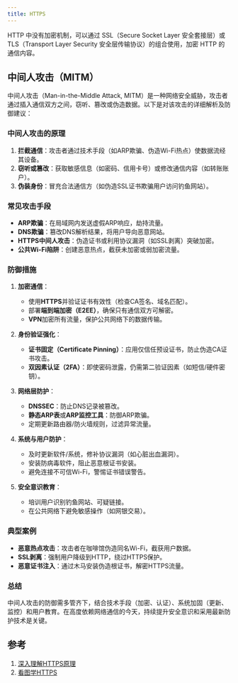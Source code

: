 ```yaml
---
title: HTTPS
---
```


HTTP 中没有加密机制，可以通过 SSL（Secure Socket Layer 安全套接层）或 TLS（Transport Layer Security 安全层传输协议）的组合使用，加密 HTTP 的通信内容。

## 中间人攻击（MITM）

中间人攻击（Man-in-the-Middle Attack, MITM）是一种网络安全威胁，攻击者通过插入通信双方之间，窃听、篡改或伪造数据。以下是对该攻击的详细解析及防御建议：

### **中间人攻击的原理**

1. **拦截通信**：攻击者通过技术手段（如ARP欺骗、伪造Wi-Fi热点）使数据流经其设备。
2. **窃听或篡改**：获取敏感信息（如密码、信用卡号）或修改通信内容（如转账账户）。
3. **伪装身份**：冒充合法通信方（如伪造SSL证书欺骗用户访问钓鱼网站）。

### **常见攻击手段**

- **ARP欺骗**：在局域网内发送虚假ARP响应，劫持流量。
- **DNS欺骗**：篡改DNS解析结果，将用户导向恶意网站。
- **HTTPS中间人攻击**：伪造证书或利用协议漏洞（如SSL剥离）突破加密。
- **公共Wi-Fi陷阱**：创建恶意热点，截获未加密或弱加密流量。

### **防御措施**

1. **加密通信**：
   - 使用**HTTPS**并验证证书有效性（检查CA签名、域名匹配）。
   - 部署**端到端加密（E2EE）**，确保只有通信双方可解密。
   - **VPN**加密所有流量，保护公共网络下的数据传输。

2. **身份验证强化**：
   - **证书固定（Certificate Pinning）**：应用仅信任预设证书，防止伪造CA证书攻击。
   - **双因素认证（2FA）**：即使密码泄露，仍需第二验证因素（如短信/硬件密钥）。

3. **网络层防护**：
   - **DNSSEC**：防止DNS记录被篡改。
   - **静态ARP表**或**ARP监控工具**：防御ARP欺骗。
   - 定期更新路由器/防火墙规则，过滤异常流量。

4. **系统与用户防护**：
   - 及时更新软件/系统，修补协议漏洞（如心脏出血漏洞）。
   - 安装防病毒软件，阻止恶意根证书安装。
   - 避免连接不可信Wi-Fi，警惕证书错误警告。

5. **安全意识教育**：
   - 培训用户识别钓鱼网站、可疑链接。
   - 在公共网络下避免敏感操作（如网银交易）。

### **典型案例**

- **恶意热点攻击**：攻击者在咖啡馆伪造同名Wi-Fi，截获用户数据。
- **SSL剥离**：强制用户降级到HTTP，绕过HTTPS保护。
- **恶意证书注入**：通过木马安装伪造根证书，解密HTTPS流量。

### **总结**

中间人攻击的防御需多管齐下，结合技术手段（加密、认证）、系统加固（更新、监控）和用户教育。在高度依赖网络通信的今天，持续提升安全意识和采用最新防护技术是关键。

## 参考

1. [深入理解HTTPS原理](https://zhuanlan.zhihu.com/p/26682342?theme=dark)
2. [看图学HTTPS](https://juejin.cn/post/6844903608421449742)
